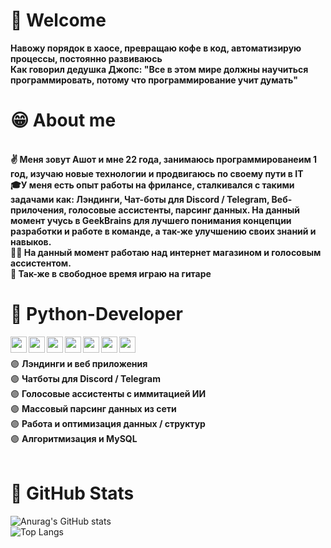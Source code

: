 # 🙋 Welcome

<b>Навожу порядок в хаосе, превращаю кофе в код, автоматизирую процессы, постоянно развиваюсь</b><br>
<b>Как говорил дедушка Джопс: "Все в этом мире должны научиться программировать, потому что программирование учит думать"</b>
<br />

# 😁 About me
<br>
 <b>
    ✌️ Меня зовут Ашот и мне 22 года, занимаюсь программированеим 1 год, изучаю новые технологии и продвигаюсь по своему пути в IT <br>
    🎓У меня есть опыт работы на фрилансе, сталкивался с такими задачами как: Лэндинги, Чат-боты для Discord / Telegram, Веб-прилочения, голосовые ассистенты, парсинг данных. 
    На данный момент учусь в GeekBrains для лучшего понимания концепции разработки и работе в команде, а так-же улучшению своих знаний и навыков. <br>
    👩‍💻 На данный момент работаю над интернет магазином и голосовым ассистентом. <br>
    🎸 Так-же в свободное время играю на гитаре  <br>
 </b>


# 🐍 Python-Developer  
<img align="left" width="26px" src="https://img.icons8.com/color/344/python--v1.png">
<img align="left" width="26px" src="https://img.icons8.com/color/344/pycharm.png">
<img align="left" width="26px" src="https://img.icons8.com/color/344/django.png">
<img align="left" width="26px" src="https://img.icons8.com/fluency/344/sublime-text.png">
<img align="left" width="26px" src="https://img.icons8.com/color/344/html-5--v1.png">
<img align="left" width="26px" src="https://img.icons8.com/dusk/344/css3.png">
<img align="left" width="26px" src="https://img.icons8.com/color/344/mysql-logo.png"><br>
<br>
🟣 <b>Лэндинги и веб приложения</b><br>
🟣 <b>Чатботы для Discord / Telegram</b><br>
🟣 <b>Голосовые ассистенты с иммитацией ИИ</b> <br>
🟣 <b>Массовый парсинг данных из сети</b> <br>
🟣 <b>Работа и оптимизация данных / структур</b><br>
🟣 <b>Алгоритмизация и MySQL</b><br>

<br>

# 🙂 GitHub Stats

![Anurag's GitHub stats](https://github-readme-stats.vercel.app/api?username=StacLigasfolf&show_icons=true&theme=radical&text_color='purple')
<br>
![Top Langs](https://github-readme-stats.vercel.app/api/top-langs/?username=StacLigasfolf&layout=compact&text_color='purple'&title_color='purple'&border_color='purple')
<br>






